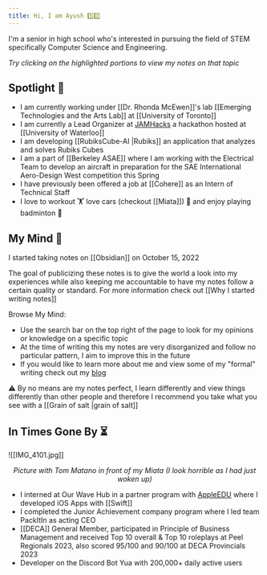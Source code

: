 ```yaml
---
title: Hi, I am Ayush 1️⃣7️⃣
---
```

I'm a senior in high school who's interested in pursuing the field of STEM specifically Computer Science and Engineering. 

*Try clicking on the highlighted portions to view my notes on that topic*

## Spotlight 🌟
- I am currently working under [[Dr. Rhonda McEwen]]'s lab [[Emerging Technologies and the Arts Lab]] at [[University of Toronto]]
- I am currently a Lead Organizer at [JAMHacks](https://www.jamhacks.ca) a hackathon hosted at [[University of Waterloo]]
- I am developing [[RubiksCube-AI |Rubiks]] an application that analyzes and solves Rubiks Cubes
- I am a part of [[Berkeley ASAE]] where I am working with the Electrical Team to develop an aircraft in preparation for the SAE International Aero-Design West competition this Spring
- I have previously been offered a job at [[Cohere]] as an Intern of Technical Staff
- I love to workout 🏋️ love cars (checkout [[Miata]]) 🚗 and enjoy playing badminton 🏸

## My Mind 🧠

I started taking notes on [[Obsidian]] on October 15, 2022 

The goal of publicizing these notes is to give the world a look into my experiences while also keeping me accountable to have my notes follow a certain quality or standard. For more information check out [[Why I started writing notes]]

Browse My Mind:

- Use the search bar on the top right of the page to look for my opinions or knowledge on a specific topic
- At the time of writing this my notes are very disorganized and follow no particular pattern, I aim to improve this in the future
- If you would like to learn more about me and view some of my "formal" writing check out my [blog](https://medium.com/@ayushrgarg)

⚠️ By no means are my notes perfect, I learn differently and view things differently than other people and therefore I recommend you take what you see with a [[Grain of salt |grain of salt]] 

## In Times Gone By ⏳
![[IMG_4101.jpg]]
<center><i><p>Picture with Tom Matano in front of my Miata (I look horrible as I had just woken up)</p></i></center>


- I interned at Our Wave Hub in a partner program with [AppleEDU](https://twitter.com/AppleEDU) where I developed iOS Apps with [[Swift]]
- I completed the Junior Achievement company program where I led team PackItIn as acting CEO
- [[DECA]] General Member, participated in Principle of Business Management and received Top 10 overall & Top 10 roleplays at Peel Regionals 2023, also scored 95/100 and 90/100 at DECA Provincials 2023
- Developer on the Discord Bot Yua with 200,000+ daily active users


